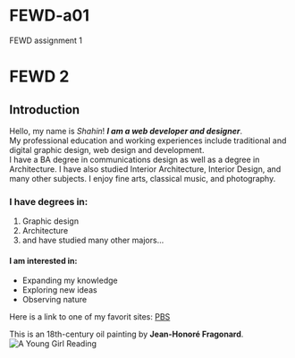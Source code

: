 # FEWD-a01
FEWD assignment 1
# FEWD 2
## Introduction
Hello, my name is *Shahin*! _**I am a web developer and designer**_.  
My professional education and working experiences include traditional and digital graphic design, web design and development.   
I have a BA degree in communications design as well as a degree in Architecture. I have also studied Interior Architecture, Interior Design, and many other subjects. I enjoy fine arts, classical music, and photography.

### I have degrees in:
1. Graphic design
2. Architecture
3. and have studied many other majors... 

#### I am interested in:
* Expanding my knowledge
* Exploring new ideas
* Observing nature

Here is a link to one of my favorit sites: [PBS](http://www.pbs.org/)

This is an 18th-century oil painting by **Jean-Honoré Fragonard**.  
![A Young Girl Reading](https://upload.wikimedia.org/wikipedia/commons/thumb/6/69/Fragonard%2C_The_Reader.jpg/230px-Fragonard%2C_The_Reader.jpg)
